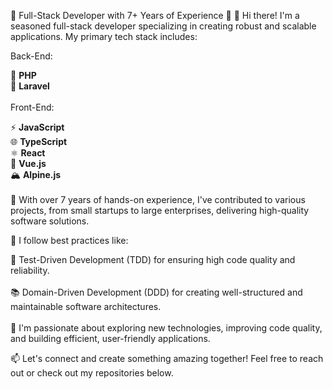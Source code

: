 🌟 Full-Stack Developer with 7+ Years of Experience 🌟
👋 Hi there! I'm a seasoned full-stack developer specializing in creating robust and scalable applications. My primary tech stack includes:

Back-End:

🐘 <b>PHP</b><br>
🌟 <b>Laravel</b> <br><br>
Front-End:

⚡ <b>JavaScript</b> <br>
🌐 <b>TypeScript</b> <br>
⚛️ <b>React</b> <br>
🌲 <b>Vue.js</b> <br>
🏔️ <b>Alpine.js</b> <br><br>
💼 With over 7 years of hands-on experience, I've contributed to various projects, from small startups to large enterprises, delivering high-quality software solutions.

🔧 I follow best practices like:

🧪 Test-Driven Development (TDD) for ensuring high code quality and reliability. <br><br>
📚 Domain-Driven Development (DDD) for creating well-structured and maintainable software architectures. <br><br>
🔭 I'm passionate about exploring new technologies, improving code quality, and building efficient, user-friendly applications.

📫 Let's connect and create something amazing together! Feel free to reach out or check out my repositories below.
